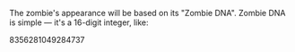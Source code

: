 The zombie's appearance will be based on its "Zombie DNA". 
Zombie DNA is simple — it's a 16-digit integer, like:

8356281049284737
